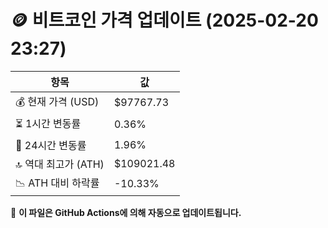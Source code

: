 # 🪙 비트코인 가격 업데이트 (2025-02-20 23:27)

| 항목                | 값 |
|--------------------|----------------|
| 💰 현재 가격 (USD) | $97767.73 |
| ⏳ 1시간 변동률    | 0.36% |
| 📆 24시간 변동률   | 1.96% |
| 🔝 역대 최고가 (ATH) | $109021.48 |
| 📉 ATH 대비 하락률 | -10.33% |

🔄 **이 파일은 GitHub Actions에 의해 자동으로 업데이트됩니다.**
